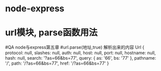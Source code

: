 # node-express
# url模块,  parse函数用法
#QA
    node与express第五章
#url.parse(地址,true)
    解析出来的内容
        Url {
        protocol: null,
        slashes: null,
        auth: null,
        host: null,
        port: null,
        hostname: null,
        hash: null,
        search: '?as=66&bs=77',
        query: { as: '66', bs: '77' },
        pathname: '/',
        path: '/?as=66&bs=77',
        href: '/?as=66&bs=77' }
#




